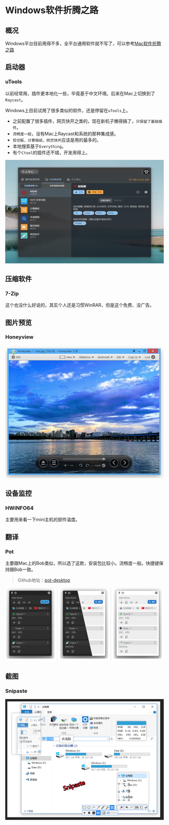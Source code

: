 # Windows软件折腾之路

## 概况

Windows平台目前用得不多，全平台通用软件就不写了，可以参考[Mac软件折腾之路](./Mac软件折腾之路)

## 启动器

### uTools

以前经常用，插件更本地化一些，毕竟基于中文环境。后来在Mac上切换到了`Raycast`。

Windows上目前试用了很多类似的软件，还是停留在`uTools`上。

- 之前配置了很多插件，网页快开之类的，现在新机子懒得搞了，`只保留了基础插件`。
- `流畅度一般`，没有Mac上Raycast和系统的那种集成感。
- `剪切板，计算稿纸，网页快开`应该是用的最多的。
- 本地搜索基于`Everything`。
- 有个`Ctool`的插件还不错，开发用得上。

![image-20230903174631582](./assets/image-20230903174631582.png)

## 压缩软件

### 7-Zip

这个也没什么好说的，其实个人还是习惯WinRAR，但是这个免费、没广告。

## 图片预览

### Honeyview

![image-20230903174722851](./assets/image-20230903174722851.png)

## 设备监控

### HWiNFO64

主要用来看一下mini主机的部件温度。

## 翻译

### Pot

主要跟Mac上的Bob类似，所以选了这款，安装包比较小。流畅度一般。快捷键保持跟Bob一致。

> Github地址：[pot-desktop](https://github.com/pot-app/pot-desktop)

![image-20230903175038116](./assets/image-20230903175038116.png)

## 截图

### Snipaste

![image-20230903174843520](./assets/image-20230903174843520.png)



<gitalk/>

